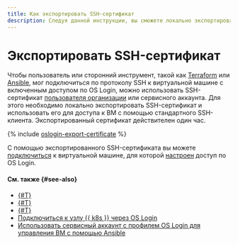 ```yaml
---
title: Как экспортировать SSH-сертификат
description: Следуя данной инструкции, вы сможете локально экспортировать SSH-сертификат, чтобы использовать его для подключения через OS Login к виртуальным машинам, для которых настроен доступ по OS Login.
---
```


# Экспортировать SSH-сертификат

Чтобы пользователь или сторонний инструмент, такой как [Terraform](https://www.terraform.io/) или [Ansible](https://www.ansible.com/), мог подключиться по протоколу SSH к виртуальной машине с включенным доступом по OS Login, можно использовать SSH-сертификат [пользователя организации](../../../organization/concepts/membership.md) или сервисного аккаунта. Для этого необходимо локально экспортировать SSH-сертификат и использовать его для доступа к ВМ с помощью стандартного SSH-клиента. Экспортированный сертификат действителен один час.

{% include [oslogin-export-certificate](../../../_includes/compute/oslogin-export-certificate.md) %}

С помощью экспортированного SSH-сертификата вы можете [подключиться](./os-login.md#connect-with-ssh-client) к виртуальной машине, для которой [настроен](../vm-control/vm-update.md#enable-oslogin-access) доступ по OS Login.

#### См. также {#see-also}

* [{#T}](../../../organization/operations/os-login-access.md)
* [{#T}](../../../organization/operations/add-ssh.md)
* [{#T}](./os-login.md)
* [Подключиться к узлу {{ k8s }} через OS Login](../../../managed-kubernetes/operations/node-connect-oslogin.md)
* [Использовать сервисный аккаунт с профилем OS Login для управления ВМ с помощью Ansible](../../../tutorials/security/sa-oslogin-ansible.md)